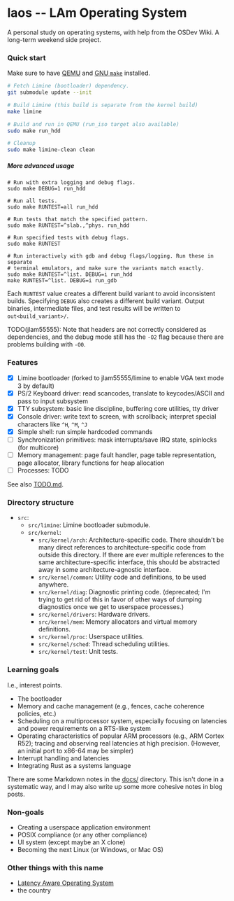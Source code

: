 # laos -- LAm Operating System

A personal study on operating systems, with help from the OSDev Wiki. A long-term weekend side project.

### Quick start

Make sure to have [QEMU][qemu] and [GNU `make`][make] installed.

```bash
# Fetch Limine (bootloader) dependency.
git submodule update --init

# Build Limine (this build is separate from the kernel build)
make limine

# Build and run in QEMU (run_iso target also available)
sudo make run_hdd

# Cleanup
sudo make limine-clean clean
```

##### More advanced usage
```
# Run with extra logging and debug flags.
sudo make DEBUG=1 run_hdd

# Run all tests.
sudo make RUNTEST=all run_hdd

# Run tests that match the specified pattern.
sudo make RUNTEST=^slab.,^phys. run_hdd

# Run specified tests with debug flags.
sudo make RUNTEST

# Run interactively with gdb and debug flags/logging. Run these in separate
# terminal emulators, and make sure the variants match exactly.
sudo make RUNTEST=^list. DEBUG=i run_hdd
make RUNTEST=^list. DEBUG=i run_gdb
```

Each `RUNTEST` value creates a different build variant to avoid inconsistent builds. Specifying `DEBUG` also creates a different build variant. Output binaries, intermediate files, and test results will be written to `out<build_variant>/`.

TODO(jlam55555): Note that headers are not correctly considered as dependencies, and the debug mode still has the `-O2` flag because there are problems building with `-O0`.

### Features
- [X] Limine bootloader (forked to jlam55555/limine to enable VGA text mode 3 by default)
- [X] PS/2 Keyboard driver: read scancodes, translate to keycodes/ASCII and pass to input subsystem
- [X] TTY subsystem: basic line discipline, buffering core utilities, tty driver
- [X] Console driver: write text to screen, with scrollback; interpret special characters like `^H`, `^M`, `^J`
- [X] Simple shell: run simple hardcoded commands
- [ ] Synchronization primitives: mask interrupts/save IRQ state, spinlocks (for multicore)
- [ ] Memory management: page fault handler, page table representation, page allocator, library functions for heap allocation
- [ ] Processes: TODO

See also [TODO.md](TODO.md).

### Directory structure
- `src`:
  - `src/limine`: Limine bootloader submodule.
  - `src/kernel`:
    - `src/kernel/arch`: Architecture-specific code. There shouldn't be many direct references to architecture-specific code from outside this directory. If there are ever multiple references to the same architecture-specific interface, this should be abstracted away in some architecture-agnostic interface.
    - `src/kernel/common`: Utility code and definitions, to be used anywhere.
    - `src/kernel/diag`: Diagnostic printing code. (deprecated; I'm trying to get rid of this in favor of other ways of dumping diagnostics once we get to userspace processes.)
    - `src/kernel/drivers`: Hardware drivers.
    - `src/kernel/mem`: Memory allocators and virtual memory definitions.
    - `src/kernel/proc`: Userspace utilities.
    - `src/kernel/sched`: Thread scheduling utilities.
    - `src/kernel/test`: Unit tests.

### Learning goals

I.e., interest points.

- The bootloader
- Memory and cache management (e.g., fences, cache coherence policies, etc.)
- Scheduling on a multiprocessor system, especially focusing on latencies and power requirements on a RTS-like system
- Operating characteristics of popular ARM processors (e.g., ARM Cortex R52); tracing and observing real latencies at high precision. (However, an initial port to x86-64 may be simpler)
- Interrupt handling and latencies
- Integrating Rust as a systems language

There are some Markdown notes in the [docs/](./docs) directory. This isn't done in a systematic way, and I may also write up some more cohesive notes in blog posts.

### Non-goals

- Creating a userspace application environment
- POSIX compliance (or any other compliance)
- UI system (except maybe an X clone)
- Becoming the next Linux (or Windows, or Mac OS)

### Other things with this name

- [Latency Aware Operating System][laos-2]
- the country

[laos-2]: https://www4.cs.fau.de/Research/LAOS/
[qemu]: https://wiki.archlinux.org/title/QEMU
[make]: https://www.gnu.org/software/make/
